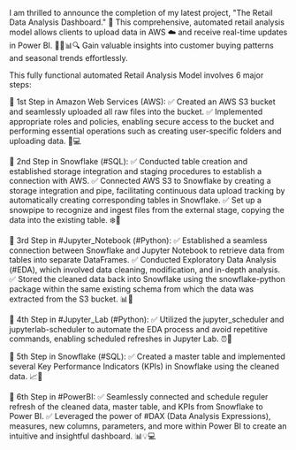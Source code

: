 I am thrilled to announce the completion of my latest project, "The Retail Data Analysis Dashboard." 🎉 This comprehensive, automated retail analysis model allows clients to upload data in AWS ☁️ and receive real-time updates in Power BI. 🚀💼📊🔍 Gain valuable insights into customer buying patterns and seasonal trends effortlessly.

This fully functional automated Retail Analysis Model involves 6 major steps:

🔸 1st Step in Amazon Web Services (AWS):
✅ Created an AWS S3 bucket and seamlessly uploaded all raw files into the bucket.
✅ Implemented appropriate roles and policies, enabling secure access to the bucket and performing essential operations such as creating user-specific folders and uploading data. 📂💻

🔸 2nd Step in Snowflake (#SQL):
✅ Conducted table creation and established storage integration and staging procedures to establish a connection with AWS.
✅ Connected AWS S3 to Snowflake by creating a storage integration and pipe, facilitating continuous data upload tracking by automatically creating corresponding tables in Snowflake.
✅ Set up a snowpipe to recognize and ingest files from the external stage, copying the data into the existing table. ❄️🔗

🔸 3rd Step in #Jupyter_Notebook (#Python):
✅ Established a seamless connection between Snowflake and Jupyter Notebook to retrieve data from tables into separate DataFrames.
✅ Conducted Exploratory Data Analysis (#EDA), which involved data cleaning, modification, and in-depth analysis.
✅ Stored the cleaned data back into Snowflake using the snowflake-python package within the same existing schema from which the data was extracted from the S3 bucket. 📊🐍

🔸 4th Step in #Jupyter_Lab (#Python):
✅ Utilized the jupyter_scheduler and jupyterlab-scheduler to automate the EDA process and avoid repetitive commands, enabling scheduled refreshes in Jupyter Lab. ⏰🔄

🔸 5th Step in Snowflake (#SQL):
✅ Created a master table and implemented several Key Performance Indicators (KPIs) in Snowflake using the cleaned data. 📈🔑

🔸 6th Step in #PowerBI:
✅ Seamlessly connected and schedule reguler refresh of the cleaned data, master table, and KPIs from Snowflake to Power BI.
✅ Leveraged the power of #DAX (Data Analysis Expressions), measures, new columns, parameters, and more within Power BI to create an intuitive and insightful dashboard. 📊💡💻

